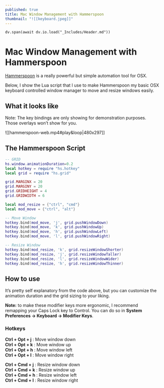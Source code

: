 ```yaml
---
published: true
title: Mac Window Management with Hammerspoon
thumbnail: "![[keyboard.jpeg]]"
---
```

```dataviewjs
dv.span(await dv.io.load("_Includes/Header.md"))
```
# Mac Window Management with Hammerspoon

[Hammerspoon](https://github.com/Hammerspoon/hammerspoon) is a really powerful but simple automation tool for OSX.

Below, I show the Lua script that I use to make Hammerspoon my basic OSX keyboard controlled window manager to move and resize windows easily.

## What it looks like

Note: The key bindings are only showing for demonstration purposes. Those overlays won’t show for you.

![[hammerspoon-web.mp4#play&loop|480x297]]
## The Hammerspoon Script

```lua
-- GRID
hs.window.animationDuration=0.2
local hotkey = require "hs.hotkey"
local grid = require "hs.grid"

grid.MARGINX = 20
grid.MARGINY = 20
grid.GRIDHEIGHT = 4
grid.GRIDWIDTH = 6

local mod_resize = {"ctrl", "cmd"}
local mod_move = {"ctrl", "alt"}

-- Move Window
hotkey.bind(mod_move, 'j', grid.pushWindowDown)
hotkey.bind(mod_move, 'k', grid.pushWindowUp)
hotkey.bind(mod_move, 'h', grid.pushWindowLeft)
hotkey.bind(mod_move, 'l', grid.pushWindowRight)

-- Resize Window
hotkey.bind(mod_resize, 'k', grid.resizeWindowShorter)
hotkey.bind(mod_resize, 'j', grid.resizeWindowTaller)
hotkey.bind(mod_resize, 'l', grid.resizeWindowWider)
hotkey.bind(mod_resize, 'h', grid.resizeWindowThinner)
```

## How to use

It’s pretty self explanatory from the code above, but you can customize the animation duration and the grid sizing to your liking.

**Note:** to make these modifier keys more ergonomic, I recommend remapping your Caps Lock key to Control. You can do so in **System Preferences -> Keyboard -> Modifier Keys**.

### Hotkeys

**Ctrl + Opt + j** : Move window down  
**Ctrl + Opt + k** : Move window up  
**Ctrl + Opt + h** : Move window left  
**Ctrl + Opt + l** : Move window right

**Ctrl + Cmd + j** : Resize window down  
**Ctrl + Cmd + k** : Resize window up  
**Ctrl + Cmd + h** : Resize window left  
**Ctrl + Cmd + l** : Resize window right